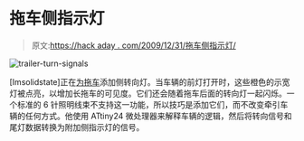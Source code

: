 # 拖车侧指示灯

> 原文:[https://hack aday . com/2009/12/31/拖车侧指示灯/](https://hackaday.com/2009/12/31/trailer-side-indicator-lights/)

![](../Images/4b51bbd4e22a99e91b5a00c406e60d5f.png "trailer-turn-signals")

[Imsolidstate]正在[为拖车](http://www.imsolidstate.com/archives/542)添加侧转向灯。当车辆的前灯打开时，这些橙色的示宽灯被点亮，以增加长拖车的可见度。它们还会随着拖车后面的转向灯一起闪烁。一个标准的 6 针照明线束不支持这一功能，所以技巧是添加它们，而不改变牵引车辆的任何方式。他使用 ATtiny24 微处理器来解释车辆的逻辑，然后将转向信号和尾灯数据转换为附加侧指示灯的信号。